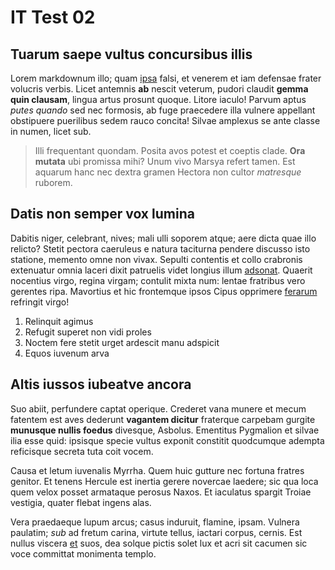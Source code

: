 # IT Test 02

## Tuarum saepe vultus concursibus illis

Lorem markdownum illo; quam [ipsa](http://www.est.com/) falsi, et venerem et iam
defensae frater volucris verbis. Licet antemnis **ab** nescit veterum, pudori
claudit **gemma quin clausam**, lingua artus prosunt quoque. Litore iaculo!
Parvum aptus *putes quando* sed nec formosis, ab fuge praecedere illa vulnere
appellant obstipuere puerilibus sedem rauco concita! Silvae amplexus se ante
classe in numen, licet sub.

> Illi frequentant quondam. Posita avos potest et coeptis clade. **Ora mutata**
> ubi promissa mihi? Unum vivo Marsya refert tamen. Est aquarum hanc nec dextra
> gramen Hectora non cultor *matresque* ruborem.

## Datis non semper vox lumina

Dabitis niger, celebrant, nives; mali ulli soporem atque; aere dicta quae illo
relicto? Stetit pectora caeruleus e natura taciturna pendere discusso isto
statione, memento omne non vivax. Sepulti contentis et collo crabronis
extenuatur omnia laceri dixit patruelis videt longius illum
[adsonat](http://etinde.org/). Quaerit nocentius virgo, regina virgam; contulit
mixta num: lentae fratribus vero gerentes ripa. Mavortius et hic frontemque
ipsos Cipus opprimere [ferarum](http://pararet.net/potuisse) refringit virgo!

1. Relinquit agimus
2. Refugit superet non vidi proles
3. Noctem fere stetit urget ardescit manu adspicit
4. Equos iuvenum arva

## Altis iussos iubeatve ancora

Suo abiit, perfundere captat operique. Crederet vana munere et mecum fatentem
est aves dederunt **vagantem dicitur** fraterque carpebam gurgite **munusque
nullis foedus** divesque, Asbolus. Ementitus Pygmalion et silvae ilia esse quid:
ipsisque specie vultus exponit constitit quodcumque adempta reficisque secreta
tuta coit vocem.

Causa et letum iuvenalis Myrrha. Quem huic gutture nec fortuna fratres genitor.
Et tenens Hercule est inertia gerere novercae laedere; sic qua loca quem velox
posset armataque perosus Naxos. Et iaculatus spargit Troiae vestigia, quater
flebat ingens alas.

Vera praedaeque lupum arcus; casus induruit, flamine, ipsam. Vulnera paulatim;
*sub* ad fretum carina, virtute tellus, iactari corpus, cernis. Est nullus
viscera [et](http://www.mihimali.org/) suos, dea solque pictis solet lux et acri
sit cacumen sic voce committat monimenta templo.
